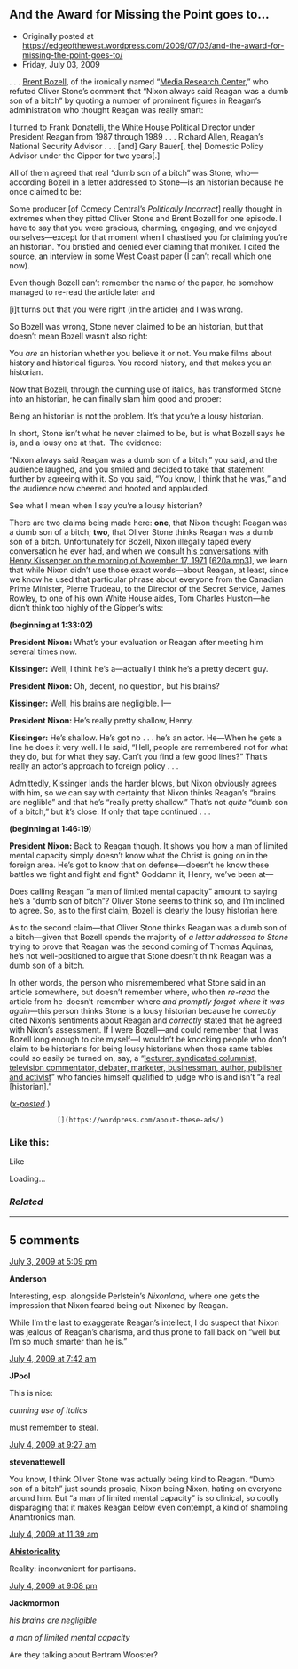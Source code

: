 ## And the Award for Missing the Point goes to…

 * Originally posted at https://edgeofthewest.wordpress.com/2009/07/03/and-the-award-for-missing-the-point-goes-to/
 * Friday, July 03, 2009

. . . [Brent Bozell](http://newsbusters.org/blogs/brent-bozell/2009/07/03/bozell-column-oliver-stone-lousy-historian), of the ironically named “[Media Research Center](http://www.mrc.org/public/default.aspx),” who refuted Oliver Stone’s comment that “Nixon always said Reagan was a dumb son of a bitch” by quoting a number of prominent figures in Reagan’s administration who thought Reagan was really smart:

I turned to Frank Donatelli, the White House Political Director under President Reagan from 1987 through 1989 . . . Richard Allen, Reagan’s National Security Advisor . . . [and] Gary Bauer[, the] Domestic Policy Advisor under the Gipper for two years[.]

All of them agreed that real “dumb son of a bitch” was Stone, who—according Bozell in a letter addressed to Stone—is an historian because he once claimed to be:

Some producer [of Comedy Central’s _Politically Incorrect_] really thought in extremes when they pitted Oliver Stone and Brent Bozell for one episode. I have to say that you were gracious, charming, engaging, and we enjoyed ourselves—except for that moment when I chastised you for claiming you’re an historian. You bristled and denied ever claming that moniker. I cited the source, an interview in some West Coast paper (I can’t recall which one now).

Even though Bozell can’t remember the name of the paper, he somehow managed to re-read the article later and

[i]t turns out that you were right (in the article) and I was wrong.

So Bozell was wrong, Stone never claimed to be an historian, but that doesn’t mean Bozell wasn’t also right:

You _are_ an historian whether you believe it or not. You make films about history and historical figures. You record history, and that makes you an historian.

Now that Bozell, through the cunning use of italics, has transformed Stone into an historian, he can finally slam him good and proper:

Being an historian is not the problem. It’s that you’re a lousy historian.

In short, Stone isn’t what he never claimed to be, but is what Bozell says he is, and a lousy one at that.  The evidence:

“Nixon always said Reagan was a dumb son of a bitch,” you said, and the audience laughed, and you smiled and decided to take that statement further by agreeing with it. So you said, “You know, I think that he was,” and the audience now cheered and hooted and applauded.

See what I mean when I say you’re a lousy historian?

There are two claims being made here: **one**, that Nixon thought Reagan was a dumb son of a bitch; **two**, that Oliver Stone thinks Reagan was a dumb son of a bitch.  Unfortunately for Bozell, Nixon illegally taped every conversation he ever had, and when we consult [his conversations with Henry Kissenger on the morning of November 17, 1971](http://nixontapes.org/chron2.htm) [[620a.mp3](http://nixontapeaudio.org/chron2/rmn\_e620a.mp3)], we learn that while Nixon didn’t use those exact words—about Reagan, at least, since we know he used that particular phrase about everyone from the Canadian Prime Minister, Pierre Trudeau, to the Director of the Secret Service, James Rowley, to one of his own White House aides, Tom Charles Huston—he didn’t think too highly of the Gipper’s wits:

**(beginning at 1:33:02)**

**President Nixon:** What’s your evaluation or Reagan after meeting him several times now.

**Kissinger:** Well, I think he’s a—actually I think he’s a pretty decent guy.

**President Nixon:** Oh, decent, no question, but his brains?

**Kissinger:** Well, his brains are negligible. I—

**President Nixon:** He’s really pretty shallow, Henry.

**Kissinger:** He’s shallow. He’s got no . . . he’s an actor. He—When he gets a line he does it very well. He said, “Hell, people are remembered not for what they do, but for what they say. Can’t you find a few good lines?” That’s really an actor’s approach to foreign policy . . .

Admittedly, Kissinger lands the harder blows, but Nixon obviously agrees with him, so we can say with certainty that Nixon thinks Reagan’s “brains are neglible” and that he’s “really pretty shallow.”  That’s not _quite_ “dumb son of a bitch,” but it’s close.  If only that tape continued . . .

**(beginning at 1:46:19)**

**President Nixon:** Back to Reagan though. It shows you how a man of limited mental capacity simply doesn’t know what the Christ is going on in the foreign area. He’s got to know that on defense—doesn’t he know these battles we fight and fight and fight? Goddamn it, Henry, we’ve been at—

Does calling Reagan “a man of limited mental capacity” amount to saying he’s a “dumb son of bitch”?  Oliver Stone seems to think so, and I’m inclined to agree.  So, as to the first claim, Bozell is clearly the lousy historian here.

As to the second claim—that Oliver Stone thinks Reagan was a dumb son of a bitch—given that Bozell spends the majority of _a letter addressed to Stone_ trying to prove that Reagan was the second coming of Thomas Aquinas, he’s not well-positioned to argue that Stone doesn’t think Reagan was a dumb son of a bitch.

In other words, the person who misremembered what Stone said in an article somewhere, but doesn’t remember where, who then _re-read_ the article from he-doesn’t-remember-where _and promptly forgot where it was again_—this person thinks Stone is a lousy historian because he _correctly_ cited Nixon’s sentiments about Reagan and _correctly_ stated that he agreed with Nixon’s assessment.  If I were Bozell—and could remember that I was Bozell long enough to cite myself—I wouldn’t be knocking people who don’t claim to be historians for being lousy historians when those same tables could so easily be turned on, say, a “[lecturer, syndicated columnist, television commentator, debater, marketer, businessman, author, publisher and activist](http://www.mrc.org/bios/lbb/welcome.asp)” who fancies himself qualified to judge who is and isn’t “a real [historian].”

([_x-posted_](http://acephalous.typepad.com/acephalous/2009/07/-and-the-award-for-missing-the-point-goes-to.html).)

		

			

				[](https://wordpress.com/about-these-ads/)
				

					
				

			

		

### Like this:

Like

 
Loading...

[]()

### _Related_

	

* * *

		

## 5 comments

		

	

		

[July 3, 2009 at 5:09 pm](https://edgeofthewest.wordpress.com/2009/07/03/and-the-award-for-missing-the-point-goes-to/#comment-49011)

**Anderson**

					

		

Interesting, esp. alongside Perlstein’s _Nixonland_, where one gets the impression that Nixon feared being out-Nixoned by Reagan.  

While I’m the last to exaggerate Reagan’s intellect, I do suspect that Nixon was jealous of Reagan’s charisma, and thus prone to fall back on “well but I’m so much smarter than he is.”

		

		

						

	

	

		

[July 4, 2009 at 7:42 am](https://edgeofthewest.wordpress.com/2009/07/03/and-the-award-for-missing-the-point-goes-to/#comment-49023)

**JPool**

					

		

This is nice:  

_cunning use of italics_  

must remember to steal.

		

		

						

	

	

		

[July 4, 2009 at 9:27 am](https://edgeofthewest.wordpress.com/2009/07/03/and-the-award-for-missing-the-point-goes-to/#comment-49027)

**stevenattewell**

					

		

You know, I think Oliver Stone was actually being kind to Reagan. “Dumb son of a bitch” just sounds prosaic, Nixon being Nixon, hating on everyone around him. But “a man of limited mental capacity” is so clinical, so coolly disparaging that it makes Reagan below even contempt, a kind of shambling Anamtronics man.

		

		

						

	

	

		

[July 4, 2009 at 11:39 am](https://edgeofthewest.wordpress.com/2009/07/03/and-the-award-for-missing-the-point-goes-to/#comment-49032)

**[Ahistoricality](http://ahistoricality.blogspot.com)**

					

		

Reality: inconvenient for partisans.

		

		

						

	

	

		

[July 4, 2009 at 9:08 pm](https://edgeofthewest.wordpress.com/2009/07/03/and-the-award-for-missing-the-point-goes-to/#comment-49057)

**Jackmormon**

					

		

_his brains are negligible_  

_a man of limited mental capacity_

Are they talking about Bertram Wooster?

		

		

						

	

	

		

		

	

	  